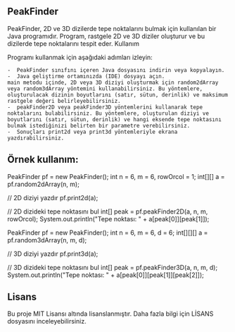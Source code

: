 PeakFinder
--

PeakFinder, 2D ve 3D dizilerde tepe noktalarını bulmak için kullanılan bir Java programıdır. Program, rastgele 2D ve 3D diziler oluşturur ve bu dizilerde tepe noktalarını tespit eder.
Kullanım

Programı kullanmak için aşağıdaki adımları izleyin:

    -  PeakFinder sınıfını içeren Java dosyasını indirin veya kopyalayın.
    -  Java geliştirme ortamınızda (IDE) dosyayı açın.
    main metodu içinde, 2D veya 3D diziyi oluşturmak için random2dArray veya random3dArray yöntemini kullanabilirsiniz. Bu yöntemlere, oluşturulacak dizinin boyutlarını (satır, sütun, derinlik) ve maksimum rastgele değeri belirleyebilirsiniz.
    -  peakFinder2D veya peakFinder3D yöntemlerini kullanarak tepe noktalarını bulabilirsiniz. Bu yöntemlere, oluşturulan diziyi ve boyutlarını (satır, sütun, derinlik) ve hangi eksende tepe noktasını bulmak istediğinizi belirten bir parametre verebilirsiniz.
    -  Sonuçları print2d veya print3d yöntemleriyle ekrana yazdırabilirsiniz.

Örnek kullanım:
--
  
  PeakFinder pf = new PeakFinder();
  int n = 6, m = 6, rowOrcol = 1;
  int[][] a = pf.random2dArray(n, m);
  
  // 2D diziyi yazdır
  pf.print2d(a);
  
  // 2D dizideki tepe noktasını bul
  int[] peak = pf.peakFinder2D(a, n, m, rowOrcol);
  System.out.println("Tepe noktası: " + a[peak[0]][peak[1]]);


  
  PeakFinder pf = new PeakFinder();
  int n = 6, m = 6, d = 6;
  int[][][] a = pf.random3dArray(n, m, d);
  
  // 3D diziyi yazdır
  pf.print3d(a);
  
  // 3D dizideki tepe noktasını bul
  int[] peak = pf.peakFinder3D(a, n, m, d);
  System.out.println("Tepe noktası: " + a[peak[0]][peak[1]][peak[2]]);

Lisans
--

Bu proje MIT Lisansı altında lisanslanmıştır. Daha fazla bilgi için LİSANS dosyasını inceleyebilirsiniz.
